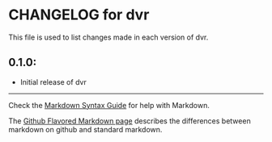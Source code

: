 # CHANGELOG for dvr

This file is used to list changes made in each version of dvr.

## 0.1.0:

* Initial release of dvr

- - -
Check the [Markdown Syntax Guide](http://daringfireball.net/projects/markdown/syntax) for help with Markdown.

The [Github Flavored Markdown page](http://github.github.com/github-flavored-markdown/) describes the differences between markdown on github and standard markdown.
